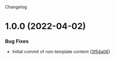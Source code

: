 Changelog

# 1.0.0 (2022-04-02)


### Bug Fixes

* Initial commit of non-template content ([3f54a06](https://github.com/CorundumGames/IsExternalInit/commit/3f54a064abe012fb82b670d98770cf08d52be821))
